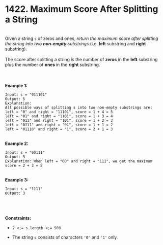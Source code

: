 # 1422. Maximum Score After Splitting a String

<br />Given a string `s` of zeros and ones, <em>return the maximum score after splitting the string into two **non-empty** substrings</em> (i.e. **left** substring and **right** substring).<br />
<br />The score after splitting a string is the number of **zeros** in the **left** substring plus the number of **ones** in the **right** substring.<br />
<br /> <br />
<br />**Example 1:**<br />
```
Input: s = "011101"
Output: 5 
Explanation: 
All possible ways of splitting s into two non-empty substrings are:
left = "0" and right = "11101", score = 1 + 4 = 5 
left = "01" and right = "1101", score = 1 + 3 = 4 
left = "011" and right = "101", score = 1 + 2 = 3 
left = "0111" and right = "01", score = 1 + 1 = 2 
left = "01110" and right = "1", score = 2 + 1 = 3
```
<br />**Example 2:**<br />
```
Input: s = "00111"
Output: 5
Explanation: When left = "00" and right = "111", we get the maximum score = 2 + 3 = 5
```
<br />**Example 3:**<br />
```
Input: s = "1111"
Output: 3
```
<br /> <br />
<br />**Constraints:**<br />

* `2 <;= s.length <;= 500`

* The string `s` consists of characters `'0'` and `'1'` only.